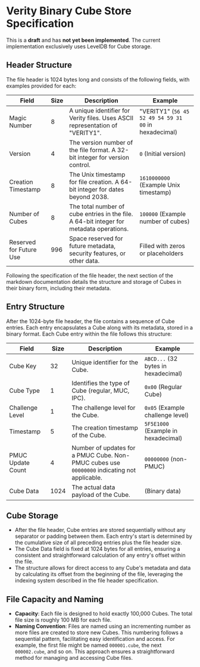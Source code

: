 # Verity Binary Cube Store Specification
This is a **draft** and has **not yet been implemented**.
The current implementation exclusively uses LevelDB for Cube storage.

## Header Structure
The file header is 1024 bytes long and consists of the following fields, with examples provided for each:

| Field                   | Size | Description                               | Example                                 |
|-------------------------|------|-------------------------------------------|-----------------------------------------|
| Magic Number            |    8 | A unique identifier for Verity files. Uses ASCII representation of "VERITY1". | "VERITY1" (`56 45 52 49 54 59 31 00` in hexadecimal) |
| Version                 |    4 | The version number of the file format. A 32-bit integer for version control. | `0` (Initial version) |
| Creation Timestamp      |    8 | The Unix timestamp for file creation. A 64-bit integer for dates beyond 2038. | `1610000000` (Example Unix timestamp) |
| Number of Cubes         |    8 | The total number of cube entries in the file. A 64-bit integer for metadata operations. | `100000` (Example number of cubes) |
| Reserved for Future Use |  996 | Space reserved for future metadata, security features, or other data. | Filled with zeros or placeholders |

Following the specification of the file header, the next section of the markdown documentation details the structure and storage of Cubes in their binary form, including their metadata.

## Entry Structure
After the 1024-byte file header, the file contains a sequence of Cube entries. Each entry encapsulates a Cube along with its metadata, stored in a binary format.
Each Cube entry within the file follows this structure:

| Field              | Size | Description                                      | Example                               |
|--------------------|------|--------------------------------------------------|---------------------------------------|
| Cube Key           |   32 | Unique identifier for the Cube.                  | `ABCD...` (32 bytes in hexadecimal)   |
| Cube Type          |    1 | Identifies the type of Cube (regular, MUC, IPC). | `0x00` (Regular Cube)                 |
| Challenge Level    |    1 | The challenge level for the Cube.                | `0x05` (Example challenge level)      |
| Timestamp          |    5 | The creation timestamp of the Cube.              | `5F5E1000` (Example in hexadecimal)   |
| PMUC Update Count  |    4 | Number of updates for a PMUC Cube. Non-PMUC cubes use `00000000` indicating not applicable. | `00000000` (non-PMUC) |
| Cube Data          | 1024 | The actual data payload of the Cube.             | (Binary data)                         |

## Cube Storage

- After the file header, Cube entries are stored sequentially without any separator or padding between them. Each entry's start is determined by the cumulative size of all preceding entries plus the file header size.
- The Cube Data field is fixed at 1024 bytes for all entries, ensuring a consistent and straightforward calculation of any entry's offset within the file.
- The structure allows for direct access to any Cube's metadata and data by calculating its offset from the beginning of the file, leveraging the indexing system described in the file header specification.

## File Capacity and Naming
- **Capacity**: Each file is designed to hold exactly 100,000 Cubes. The total file size is roughly 100 MB for each file.
- **Naming Convention**: Files are named using an incrementing number as more files are created to store new Cubes. This numbering follows a sequential pattern, facilitating easy identification and access. For example, the first file might be named `000001.cube`, the next `000002.cube`, and so on. This approach ensures a straightforward method for managing and accessing Cube files.
